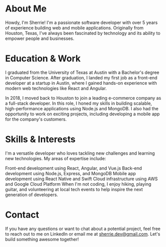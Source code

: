 # About Me
Howdy, I'm Sherrie! I'm a passionate software developer with over 5 years of experience building web and mobile applications. Originally from Houston, Texas, I've always been fascinated by technology and its ability to empower people and businesses.

# Education & Work
I graduated from the University of Texas at Austin with a Bachelor's degree in Computer Science. After graduation, I landed my first job as a front-end developer at a startup in Austin, where I gained hands-on experience with modern web technologies like React and Angular.

In 2018, I moved back to Houston to join a leading e-commerce company as a full-stack developer. In this role, I honed my skills in building scalable, high-performance applications using Node.js and MongoDB. I also had the opportunity to work on exciting projects, including developing a mobile app for the company's customers.

# Skills & Interests
I'm a versatile developer who loves tackling new challenges and learning new technologies. My areas of expertise include:

Front-end development using React, Angular, and Vue.js
Back-end development using Node.js, Express, and MongoDB
Mobile app development using React Native and Swift
Cloud infrastructure using AWS and Google Cloud Platform
When I'm not coding, I enjoy hiking, playing guitar, and volunteering at local tech events to help inspire the next generation of developers.

# Contact
If you have any questions or want to chat about a potential project, feel free to reach out to me on LinkedIn or email me at sherrie.dev@gmail.com. Let's build something awesome together!
